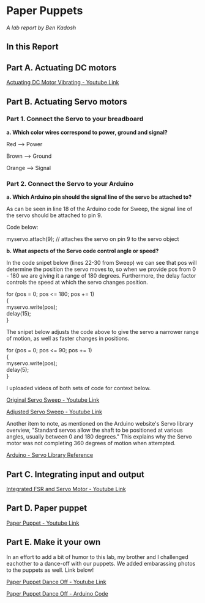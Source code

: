 # Paper Puppets

*A lab report by Ben Kadosh*

## In this Report

## Part A. Actuating DC motors

[Actuating DC Motor Vibrating - Youtube Link](https://www.youtube.com/watch?v=6Hyex5jV6mY&feature=youtu.be)


## Part B. Actuating Servo motors

### Part 1. Connect the Servo to your breadboard

**a. Which color wires correspond to power, ground and signal?**

Red --> Power

Brown --> Ground

Orange --> Signal

### Part 2. Connect the Servo to your Arduino

**a. Which Arduino pin should the signal line of the servo be attached to?**

As can be seen in line 18 of the Arduino code for Sweep, the signal line of the servo should be attached to pin 9.

Code below:  

myservo.attach(9);  // attaches the servo on pin 9 to the servo object

**b. What aspects of the Servo code control angle or speed?**

In the code snipet below (lines 22-30 from Sweep) we can see that pos will determine the position the servo moves to, so when we provide pos from 0 - 180 we are giving it a range of 180 degrees. Furthermore, the delay factor controls the speed at which the servo changes position. 

for (pos = 0; pos <= 180; pos += 1)  
{  
  myservo.write(pos);  
  delay(15);                       
}

The snipet below adjusts the code above to give the servo a narrower range of motion, as well as faster changes in positions. 


for (pos = 0; pos <= 90; pos += 1)  
{  
  myservo.write(pos);  
  delay(5);  
}

I uploaded videos of both sets of code for context below.

[Original Servo Sweep - Youtube Link](https://www.youtube.com/watch?v=7oR3E7tIOlw&feature=youtu.be) 

[Adjusted Servo Sweep - Youtube Link](https://www.youtube.com/watch?v=qBB4fSvNwlg&feature=youtu.be)

Another item to note, as mentioned on the Arduino website's Servo library overview, "Standard servos allow the shaft to be positioned at various angles, usually between 0 and 180 degrees." This explains why the Servo motor was not completing 360 degrees of motion when attempted. 

[Arduino - Servo Library Reference](https://www.arduino.cc/en/reference/servo)


## Part C. Integrating input and output

[Integrated FSR and Servo Motor - Youtube Link](https://www.youtube.com/watch?v=jHwlTivc6SU&feature=youtu.be)


## Part D. Paper puppet

[Paper Puppet - Youtube Link](https://www.youtube.com/watch?v=76taXlzjOvE&feature=youtu.be)

## Part E. Make it your own

In an effort to add a bit of humor to this lab, my brother and I challenged eachother to a dance-off with our puppets. We added embarassing photos to the puppets as well. Link below!

[Paper Puppet Dance Off - Youtube Link](https://www.youtube.com/watch?v=Ho-TVZQEoXA&feature=youtu.be)

[Paper Puppet Dance Off - Arduino Code](https://github.com/BenKadosh1/IDD-Fa19-Lab4/blob/master/Sweep_BK.ino)
